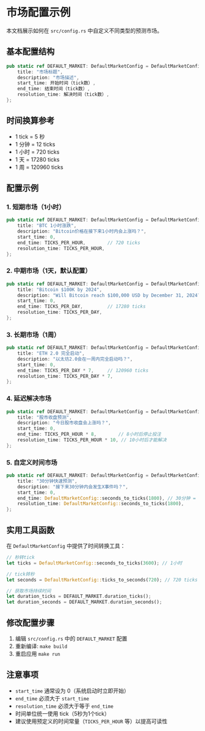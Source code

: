# 市场配置示例

本文档展示如何在 `src/config.rs` 中自定义不同类型的预测市场。

## 基本配置结构

```rust
pub static ref DEFAULT_MARKET: DefaultMarketConfig = DefaultMarketConfig {
    title: "市场标题",
    description: "市场描述",
    start_time: 开始时间（tick数）,
    end_time: 结束时间（tick数）,
    resolution_time: 解决时间（tick数）,
};
```

## 时间换算参考

- 1 tick = 5 秒
- 1 分钟 = 12 ticks
- 1 小时 = 720 ticks  
- 1 天 = 17280 ticks
- 1 周 = 120960 ticks

## 配置示例

### 1. 短期市场（1小时）

```rust
pub static ref DEFAULT_MARKET: DefaultMarketConfig = DefaultMarketConfig {
    title: "BTC 1小时涨跌",
    description: "Bitcoin价格在接下来1小时内会上涨吗？",
    start_time: 0,
    end_time: TICKS_PER_HOUR,        // 720 ticks
    resolution_time: TICKS_PER_HOUR,
};
```

### 2. 中期市场（1天，默认配置）

```rust
pub static ref DEFAULT_MARKET: DefaultMarketConfig = DefaultMarketConfig {
    title: "Bitcoin $100K by 2024",
    description: "Will Bitcoin reach $100,000 USD by December 31, 2024?",
    start_time: 0,
    end_time: TICKS_PER_DAY,         // 17280 ticks
    resolution_time: TICKS_PER_DAY,
};
```

### 3. 长期市场（1周）

```rust
pub static ref DEFAULT_MARKET: DefaultMarketConfig = DefaultMarketConfig {
    title: "ETH 2.0 完全启动",
    description: "以太坊2.0会在一周内完全启动吗？",
    start_time: 0,
    end_time: TICKS_PER_DAY * 7,     // 120960 ticks
    resolution_time: TICKS_PER_DAY * 7,
};
```

### 4. 延迟解决市场

```rust
pub static ref DEFAULT_MARKET: DefaultMarketConfig = DefaultMarketConfig {
    title: "股市收盘预测",
    description: "今日股市收盘会上涨吗？",
    start_time: 0,
    end_time: TICKS_PER_HOUR * 8,        // 8小时后停止投注
    resolution_time: TICKS_PER_HOUR * 10, // 10小时后才能解决
};
```

### 5. 自定义时间市场

```rust
pub static ref DEFAULT_MARKET: DefaultMarketConfig = DefaultMarketConfig {
    title: "30分钟快速预测",
    description: "接下来30分钟内会发生X事件吗？",
    start_time: 0,
    end_time: DefaultMarketConfig::seconds_to_ticks(1800), // 30分钟 = 1800秒
    resolution_time: DefaultMarketConfig::seconds_to_ticks(1800),
};
```

## 实用工具函数

在 `DefaultMarketConfig` 中提供了时间转换工具：

```rust
// 秒转tick
let ticks = DefaultMarketConfig::seconds_to_ticks(3600); // 1小时

// tick转秒  
let seconds = DefaultMarketConfig::ticks_to_seconds(720); // 720 ticks = 3600秒

// 获取市场持续时间
let duration_ticks = DEFAULT_MARKET.duration_ticks();
let duration_seconds = DEFAULT_MARKET.duration_seconds();
```

## 修改配置步骤

1. 编辑 `src/config.rs` 中的 `DEFAULT_MARKET` 配置
2. 重新编译: `make build`
3. 重启应用 `make run`

## 注意事项

- `start_time` 通常设为 0（系统启动时立即开始）
- `end_time` 必须大于 `start_time`
- `resolution_time` 必须大于等于 `end_time`
- 时间单位统一使用 tick（5秒为1个tick）
- 建议使用预定义的时间常量（`TICKS_PER_HOUR` 等）以提高可读性 